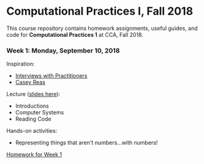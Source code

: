 # Computational Practices I, Fall 2018

This course repository contains homework assignments, useful guides, and code for **Computational Practices 1** at CCA, Fall 2018.

### Week 1: Monday, September 10, 2018

Inspiration:
- [Interviews with Practitioners](https://www.youtube.com/watch?v=eBV14-3LT-g)
- [Casey Reas](https://www.youtube.com/watch?v=_8DMEHxOLQE)

Lecture ([slides here](intro.pdf)):
- Introductions
- Computer Systems
- Reading Code

Hands-on activities:
- Representing things that aren't numbers...with numbers!

[Homework for Week 1](hw/week1.md)
